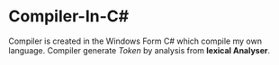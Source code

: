 # Compiler-In-C#
Compiler is created in the Windows Form C# which compile my own language.
Compiler generate *Token* by analysis from **lexical Analyser**. 

